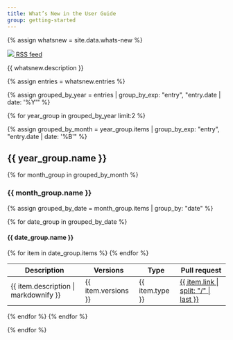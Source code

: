 ```yaml
---
title: What’s New in the User Guide
group: getting-started
---
```


{% assign whatsnew = site.data.whats-new %}

<a class="btn" href="{{ site.baseurl }}{{ whatsnew.thread }}"><img src="{{ site.baseurl }}/assets/i/icons/rss.svg" /> RSS feed</a>
<!-- The link enables RSS readers to recognize the whatsnew-feed thread on the page -->
<link rel="alternate" type="application/atom+xml" title="What’s New in the User Guide" href= "{{ site.baseurl }}{{ whatsnew.thread }}" />

{{ whatsnew.description }}

{% assign entries = whatsnew.entries %}

{% assign grouped_by_year = entries | group_by_exp: "entry", "entry.date | date: '%Y'" %}

{% for year_group in grouped_by_year limit:2 %}

{% assign grouped_by_month = year_group.items | group_by_exp: "entry", "entry.date | date: '%B'" %}
## {{ year_group.name }}

{% for month_group in grouped_by_month %}
### {{ month_group.name }}

{% assign grouped_by_date = month_group.items | group_by: "date" %}

{% for date_group in grouped_by_date %}
#### {{ date_group.name }}

<table>
  <thead>
    <tr>
      <th>Description</th>
      <th>Versions</th>
      <th>Type</th>
      <th>Pull request</th>
    </tr>
  </thead>
  <tbody>
  {% for item in date_group.items %}
    <tr>
      <td>{{ item.description | markdownify }}</td>
      <td>{{ item.versions }}</td>
      <td>{{ item.type }}</td>
      <td><a href="{{ item.link }}">{{ item.link | split: "/" | last }}</a></td>
    </tr>
  {% endfor %}
  </tbody>
</table>
{% endfor %}<!-- date_group -->
{% endfor %}<!-- month_group -->

{% endfor %}<!-- year_group -->
